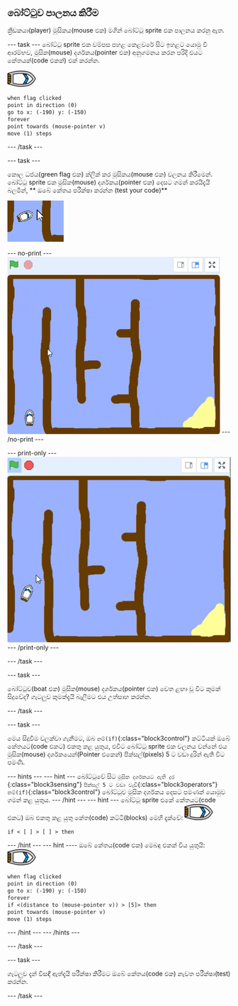 ## බෝට්ටුව පාලනය කිරීම

ක්‍රීඩකයා(player) මූසිකය(mouse එක) මගින් බෝට්ටු sprite එක පාලනය කරනු ඇත.

\--- task \--- බෝට්ටු sprite එක වම්පස පහළ කෙළවරේ සිට ඉහළට යොමු වී ආරම්භව, මූසික(mouse) දර්ශකය(pointer එක) අනුගමනය කරන පරිදි එයට කේතයක්(code එකක්) එක් කරන්න. 

![boat-sprite](images/boat_resize.png)

```blocks3
when flag clicked
point in direction (0)
go to x: (-190) y: (-150)
forever
point towards (mouse-pointer v)
move (1) steps
```

\--- /task \---

\--- task \---

කොල ධජය(green flag එක) ක්ලික් කර මූසිකය(mouse එක) චලනය කිරීමෙන්. බෝට්ටු sprite එක මූසික(mouse) දර්ශකය(pointer එක) දෙසට ගමන් කරයිදැයි බලමින්, ** ඔබේ කේතය පරීක්ෂා කරන්න (test your code)**

![තිර රුව(screenshot)](images/boat-mouse.png)

\--- no-print \--- ![screenshot](images/boat-pointer-test-anim.gif) \--- /no-print \---

\--- print-only \--- ![screenshot](images/boat-pointer-test-anim.png) \--- /print-only \---

\--- /task \---

\--- task \---

බෝට්ටුව(boat එක) මූසික(mouse) දර්ශකය(pointer එක) වෙත ළඟා වූ විට කුමක් සිදුවේද? ගැටලුව කුමක්දැයි බැලීමට එය උත්සාහ කරන්න.

\--- /task \---

\--- task \---

මෙය සිදුවීම වලක්වා ගැනීමට, ඔබ `නම්(if)`{:class="block3control"} කට්ටියක් ඔබේ කේතයට(code එකට) එකතු කළ යුතුය, එවිට බෝට්ටු sprite එක චලනය වන්නේ එය මූසික(mouse) දර්ශකයෙන්(Pointer එකෙන්) පික්සල්(pixels) 5 ට වඩා දුරින් ඇති විට පමණි.

\--- hints \--- \--- hint \--- බෝට්ටුවේ සිට `මූසික දර්ශකයට ඇති දුර `{:class="block3sensing"} `පික්සල් 5 ට වඩා වැඩි`{:class="block3operators"} `නම්(if)`{:class="block3control"} බෝට්ටුව මූසික දර්ශකය දෙසට පමණක් යොමුව ගමන් කළ යුතුය. \--- /hint \--- \--- hint \--- බෝට්ටු sprite එකේ කේතයට(code එකට) ඔබ එකතු කළ යුතු කේත(code) කට්ටි(blocks) මෙහි දැක්වේ: ![boat-sprite](images/boat_resize.png)

```blocks3
if < [ ] > [ ] > then
```

\--- /hint \--- \--- hint \---- ඔබේ කේතය(code එක) මෙබඳු එකක් විය යුතුයි: ![boat-sprite](images/boat_resize.png)

```blocks3
when flag clicked
point in direction (0)
go to x: (-190) y: (-150) 
forever
if <(distance to (mouse-pointer v)) > [5]> then
point towards (mouse-pointer v) 
move (1) steps
```

\--- /hint \--- \--- /hints \---

\--- /task \---

\--- task \---

ගැටලුව දැන් විසඳී ඇත්දැයි පරීක්ෂා කිරීමට ඔබේ කේතය(code එක) නැවත පරීක්ෂා(test) කරන්න.

\--- /task \---